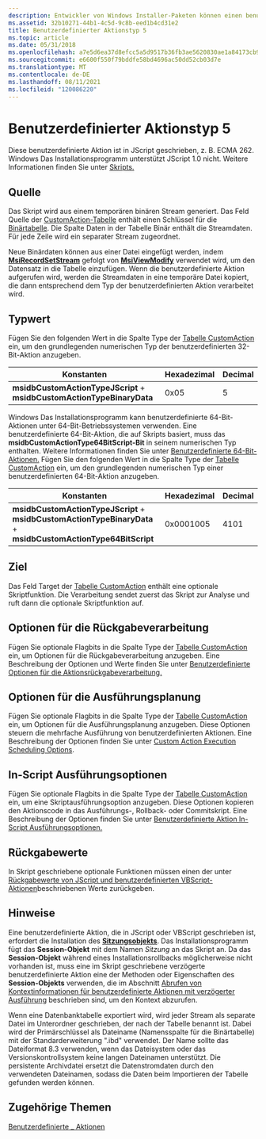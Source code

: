 ```yaml
---
description: Entwickler von Windows Installer-Paketen können einen benutzerdefinierten Aktionstyp 5 verwenden, wenn die Standardaktionen nicht ausreichen, um die Installation auszuführen.
ms.assetid: 32b10271-44b1-4c5d-9c8b-eed1b4cd31e2
title: Benutzerdefinierter Aktionstyp 5
ms.topic: article
ms.date: 05/31/2018
ms.openlocfilehash: a7e5d6ea37d8efcc5a5d9517b36fb3ae5620830ae1a84173cb9a5488c57cc24e
ms.sourcegitcommit: e6600f550f79bddfe58bd4696ac50dd52cb03d7e
ms.translationtype: MT
ms.contentlocale: de-DE
ms.lasthandoff: 08/11/2021
ms.locfileid: "120086220"
---
```

# <a name="custom-action-type-5"></a>Benutzerdefinierter Aktionstyp 5

Diese benutzerdefinierte Aktion ist in JScript geschrieben, z. B. ECMA 262. Windows Das Installationsprogramm unterstützt JScript 1.0 nicht. Weitere Informationen finden Sie unter [Skripts.](scripts.md)

## <a name="source"></a>Quelle

Das Skript wird aus einem temporären binären Stream generiert. Das Feld Quelle der [CustomAction-Tabelle](customaction-table.md) enthält einen Schlüssel für die [Binärtabelle](binary-table.md). Die Spalte Daten in der Tabelle Binär enthält die Streamdaten. Für jede Zeile wird ein separater Stream zugeordnet.

Neue Binärdaten können aus einer Datei eingefügt werden, indem [**MsiRecordSetStream**](/windows/desktop/api/Msiquery/nf-msiquery-msirecordsetstreama) gefolgt von [**MsiViewModify**](/windows/desktop/api/Msiquery/nf-msiquery-msiviewmodify) verwendet wird, um den Datensatz in die Tabelle einzufügen. Wenn die benutzerdefinierte Aktion aufgerufen wird, werden die Streamdaten in eine temporäre Datei kopiert, die dann entsprechend dem Typ der benutzerdefinierten Aktion verarbeitet wird.

## <a name="type-value"></a>Typwert

Fügen Sie den folgenden Wert in die Spalte Type der [Tabelle CustomAction](customaction-table.md) ein, um den grundlegenden numerischen Typ der benutzerdefinierten 32-Bit-Aktion anzugeben.



| Konstanten                                                              | Hexadezimal | Decimal |
|------------------------------------------------------------------------|-------------|---------|
| **msidbCustomActionTypeJScript**  +  **msidbCustomActionTypeBinaryData** | 0x05        | 5       |



 

Windows Das Installationsprogramm kann benutzerdefinierte 64-Bit-Aktionen unter 64-Bit-Betriebssystemen verwenden. Eine benutzerdefinierte 64-Bit-Aktion, die auf Skripts basiert, muss das **msidbCustomActionType64BitScript-Bit** in seinem numerischen Typ enthalten. Weitere Informationen finden Sie unter [Benutzerdefinierte 64-Bit-Aktionen.](64-bit-custom-actions.md) Fügen Sie den folgenden Wert in die Spalte Type der [Tabelle CustomAction](customaction-table.md) ein, um den grundlegenden numerischen Typ einer benutzerdefinierten 64-Bit-Aktion anzugeben.



| Konstanten                                                                                                     | Hexadezimal | Decimal |
|---------------------------------------------------------------------------------------------------------------|-------------|---------|
| **msidbCustomActionTypeJScript**  +  **msidbCustomActionTypeBinaryData**  +  **msidbCustomActionType64BitScript** | 0x0001005   | 4101    |



 

## <a name="target"></a>Ziel

Das Feld Target der [Tabelle CustomAction](customaction-table.md) enthält eine optionale Skriptfunktion. Die Verarbeitung sendet zuerst das Skript zur Analyse und ruft dann die optionale Skriptfunktion auf.

## <a name="return-processing-options"></a>Optionen für die Rückgabeverarbeitung

Fügen Sie optionale Flagbits in die Spalte Type der [Tabelle CustomAction](customaction-table.md) ein, um Optionen für die Rückgabeverarbeitung anzugeben. Eine Beschreibung der Optionen und Werte finden Sie unter [Benutzerdefinierte Optionen für die Aktionsrückgabeverarbeitung.](custom-action-return-processing-options.md)

## <a name="execution-scheduling-options"></a>Optionen für die Ausführungsplanung

Fügen Sie optionale Flagbits in die Spalte Type der [Tabelle CustomAction](customaction-table.md) ein, um Optionen für die Ausführungsplanung anzugeben. Diese Optionen steuern die mehrfache Ausführung von benutzerdefinierten Aktionen. Eine Beschreibung der Optionen finden Sie unter [Custom Action Execution Scheduling Options](custom-action-execution-scheduling-options.md).

## <a name="in-script-execution-options"></a>In-Script Ausführungsoptionen

Fügen Sie optionale Flagbits in die Spalte Type der [Tabelle CustomAction](customaction-table.md) ein, um eine Skriptausführungsoption anzugeben. Diese Optionen kopieren den Aktionscode in das Ausführungs-, Rollback- oder Commitskript. Eine Beschreibung der Optionen finden Sie unter [Benutzerdefinierte Aktion In-Script Ausführungsoptionen.](custom-action-in-script-execution-options.md)

## <a name="return-values"></a>Rückgabewerte

In Skript geschriebene optionale Funktionen müssen einen der unter [Rückgabewerte von JScript und benutzerdefinierten VBScript-Aktionen](return-values-of-jscript-and-vbscript-custom-actions.md)beschriebenen Werte zurückgeben.

## <a name="remarks"></a>Hinweise

Eine benutzerdefinierte Aktion, die in JScript oder VBScript geschrieben ist, erfordert die Installation des [**Sitzungsobjekts**](session-object.md). Das Installationsprogramm fügt das **Session-Objekt** mit dem Namen *Sitzung* an das Skript an. Da das **Session-Objekt** während eines Installationsrollbacks möglicherweise nicht vorhanden ist, muss eine im Skript geschriebene verzögerte benutzerdefinierte Aktion eine der Methoden oder Eigenschaften des **Session-Objekts** verwenden, die im Abschnitt [Abrufen von Kontextinformationen für benutzerdefinierte Aktionen mit verzögerter Ausführung](obtaining-context-information-for-deferred-execution-custom-actions.md) beschrieben sind, um den Kontext abzurufen.

Wenn eine Datenbanktabelle exportiert wird, wird jeder Stream als separate Datei im Unterordner geschrieben, der nach der Tabelle benannt ist. Dabei wird der Primärschlüssel als Dateiname (Namensspalte für die Binärtabelle) mit der Standarderweiterung ".ibd" verwendet. Der Name sollte das Dateiformat 8.3 verwenden, wenn das Dateisystem oder das Versionskontrollsystem keine langen Dateinamen unterstützt. Die persistente Archivdatei ersetzt die Datenstromdaten durch den verwendeten Dateinamen, sodass die Daten beim Importieren der Tabelle gefunden werden können.

## <a name="related-topics"></a>Zugehörige Themen

<dl> <dt>

[Benutzerdefinierte \_ Aktionen](custom-actions.md)
</dt> </dl>

 

 



